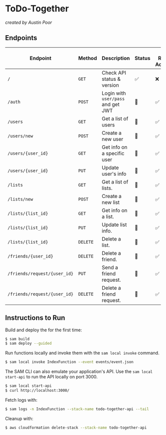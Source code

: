 # ToDo-Together

_created by Austin Poor_


## Endpoints

| Endpoint | Method | Description | Status | DB Read Access | DB Write Access |
|-|-|-|-|-|-|
|`/`| `GET` | Check API status & version | ✅ | ❌ | ❌ |
|`/auth`| `POST` | Login with `user/pass` and get JWT | 🚧 | ✅ | ❌ |
|`/users`| `GET` | Get a list of users | 🚧 | ✅ | ❌ |
|`/users/new`| `POST` | Create a new user | 🚧 | ✅ | ✅ |
|`/users/{user_id}`| `GET` | Get info on a specific user | 🚧 | ✅ | ❌ |
|`/users/{user_id}`| `PUT` | Update user's info | 🚧 | ✅ | ✅ |
|`/lists`| `GET` | Get a list of lists. | 🚧 | ✅ | ❌ |
|`/lists/new`| `POST` | Create a new list | 🚧 | ✅ | ✅ |
|`/lists/{list_id}`| `GET` | Get info on a list. | 🚧 | ✅ | ❌ |
|`/lists/{list_id}`| `PUT` | Update list info. | 🚧 | ✅ | ✅ |
|`/lists/{list_id}`| `DELETE` | Delete a list. | 🚧 | ✅ | ✅ |
|`/friends/{user_id}`| `DELETE` | Delete a friend. | 🚧 | ✅ | ✅ |
|`/friends/request/{user_id}`| `PUT` | Send a friend request. | 🚧 | ✅ | ✅ |
|`/friends/request/{user_id}`| `DELETE` | Delete a friend request. | 🚧 | ✅ | ✅ |



## Instructions to Run

Build and deploy the for the first time:

```bash
$ sam build
$ sam deploy --guided
```

Run functions locally and invoke them with the `sam local invoke` command.

```bash
$ sam local invoke IndexFunction --event events/event.json
```

The SAM CLI can also emulate your application's API. Use the `sam local start-api` to run the API locally on port 3000.

```bash
$ sam local start-api
$ curl http://localhost:3000/
```

Fetch logs with:

```bash
$ sam logs -n IndexFunction --stack-name todo-together-api --tail
```

Cleanup with:

```bash
$ aws cloudformation delete-stack --stack-name todo-together-api
```

